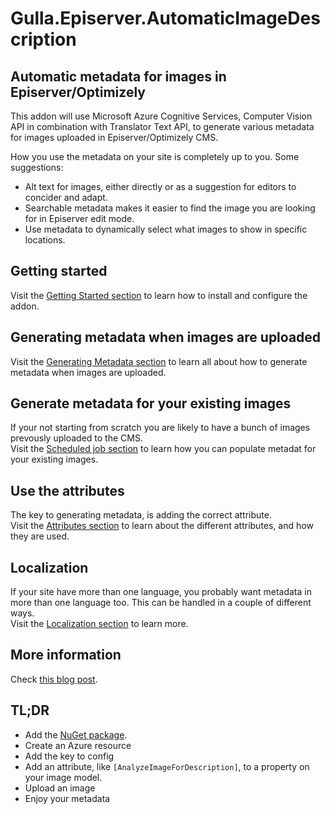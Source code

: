 # Gulla.Episerver.AutomaticImageDescription

## Automatic metadata for images in Episerver/Optimizely
This addon will use Microsoft Azure Cognitive Services, Computer Vision API in combination with Translator Text API, to generate various metadata for images uploaded in Episerver/Optimizely CMS.

How you use the metadata on your site is completely up to you. Some suggestions:
- Alt text for images, either directly or as a suggestion for editors to concider and adapt.
- Searchable metadata makes it easier to find the image you are looking for in Episerver edit mode.
- Use metadata to dynamically select what images to show in specific locations.

## Getting started
Visit the [Getting Started section](doc/GettingStarted.md) to learn how to install and configure the addon.

## Generating metadata when images are uploaded
Visit the [Generating Metadata section](doc/GeneratingMetadata.md) to learn all about how to generate metadata when images are uploaded.

## Generate metadata for your existing images
If your not starting from scratch you are likely to have a bunch of images prevously uploaded to the CMS.  
Visit the [Scheduled job section](doc/ScheduledJob.md) to learn how you can populate metadat for your existing images.

## Use the attributes
The key to generating metadata, is adding the correct attribute.  
Visit the [Attributes section](doc/Attributes.md) to learn about the different attributes, and how they are used.

## Localization
If your site have more than one language, you probably want metadata in more than one language too. This can be handled in a couple of different ways.  
Visit the [Localization section](doc/Localization.md) to learn more.

## More information
Check [this blog post](https://www.gulla.net/en/blog/episerver-automatic-image-metadata/).

## TL;DR
- Add the [NuGet package](https://nuget.episerver.com/package/?id=Gulla.Episerver.AutomaticImageDescription).
- Create an Azure resource
- Add the key to config
- Add an attribute, like `[AnalyzeImageForDescription]`, to a property on your image model.
- Upload an image
- Enjoy your metadata